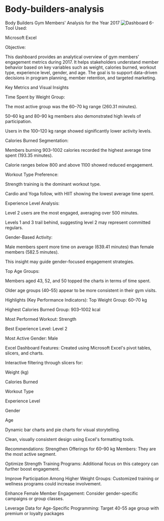 # Body-builders-analysis
Body Builders Gym Members' Analysis for the Year 2017
![Dashboard 6-](https://github.com/user-attachments/assets/3b704fbc-ac8a-44de-bfb7-4d84e0dbb453)
Tool Used:

Microsoft Excel

Objective:

This dashboard provides an analytical overview of gym members’ engagement metrics during 2017. It helps stakeholders understand member behavior based on key variables such as weight, calories burned, workout type, experience level, gender, and age. The goal is to support data-driven decisions in program planning, member retention, and targeted marketing.

Key Metrics and Visual Insights

Time Spent by Weight Group:

The most active group was the 60–70 kg range (260.31 minutes).

50–60 kg and 80–90 kg members also demonstrated high levels of participation.

Users in the 100–120 kg range showed significantly lower activity levels.

Calories Burned Segmentation:

Members burning 903–1002 calories recorded the highest average time spent (193.35 minutes).

Calorie ranges below 800 and above 1100 showed reduced engagement.

Workout Type Preference:

Strength training is the dominant workout type.

Cardio and Yoga follow, with HIIT showing the lowest average time spent.

Experience Level Analysis:

Level 2 users are the most engaged, averaging over 500 minutes.

Levels 1 and 3 trail behind, suggesting level 2 may represent committed regulars.

Gender-Based Activity:

Male members spent more time on average (639.41 minutes) than female members (582.5 minutes).

This insight may guide gender-focused engagement strategies.

Top Age Groups:

Members aged 43, 52, and 50 topped the charts in terms of time spent.

Older age groups (40–55) appear to be more consistent in their gym visits.

Highlights (Key Performance Indicators):
Top Weight Group: 60–70 kg

Highest Calories Burned Group: 903–1002 kcal

Most Performed Workout: Strength

Best Experience Level: Level 2

Most Active Gender: Male

Excel Dashboard Features:
Created using Microsoft Excel's pivot tables, slicers, and charts.

Interactive filtering through slicers for:

Weight (kg)

Calories Burned

Workout Type

Experience Level

Gender

Age

Dynamic bar charts and pie charts for visual storytelling.

Clean, visually consistent design using Excel's formatting tools.

Recommendations:
Strengthen Offerings for 60–90 kg Members: They are the most active segment.

Optimize Strength Training Programs: Additional focus on this category can further boost engagement.

Improve Participation Among Higher Weight Groups: Customized training or wellness programs could increase involvement.

Enhance Female Member Engagement: Consider gender-specific campaigns or group classes.

Leverage Data for Age-Specific Programming: Target 40-55 age group with premium or loyalty packages 
